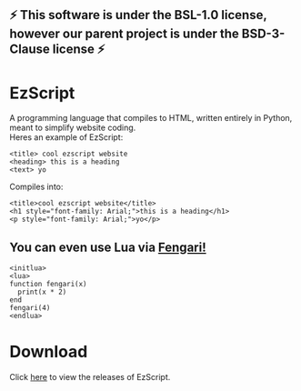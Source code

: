 ## ⚡ This software is under the BSL-1.0 license, however our parent project is under the BSD-3-Clause license ⚡
# EzScript
A programming language that compiles to HTML, written entirely in Python, meant to simplify website coding.  
Heres an example of EzScript:  
```
<title> cool ezscript website
<heading> this is a heading
<text> yo
```
Compiles into:

```
<title>cool ezscript website</title>
<h1 style="font-family: Arial;">this is a heading</h1>
<p style="font-family: Arial;">yo</p>
```

## You can even use Lua via [Fengari!](https://fengari.io/)
```
<initlua>
<lua>
function fengari(x)
  print(x * 2)
end
fengari(4)
<endlua>
```
# Download
Click [here](https://github.com/nmsderp/EzScript/releases) to view the releases of EzScript.
